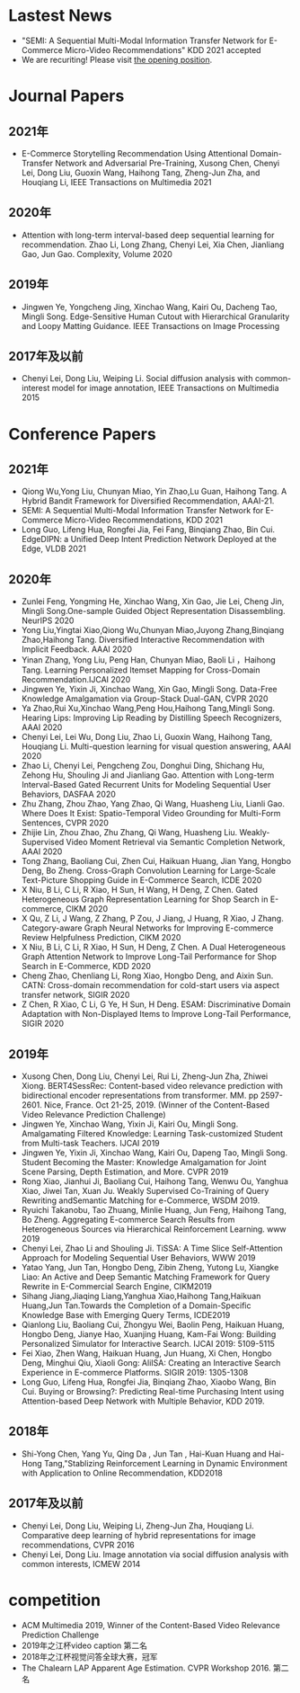 # Lastest News

* "SEMI: A Sequential Multi-Modal Information Transfer Network for E-Commerce Micro-Video Recommendations" KDD 2021 accepted 
* We are recuriting! Please visit [the opening position](https://talent.alibaba.com/off-campus-position/720722?trace=qrcode_share).

# Journal Papers

## 2021年
* E-Commerce Storytelling Recommendation Using Attentional Domain-Transfer Network and Adversarial Pre-Training, Xusong Chen, Chenyi Lei, Dong Liu, Guoxin Wang, Haihong Tang, Zheng-Jun Zha, and Houqiang Li, IEEE Transactions on Multimedia 2021

## 2020年
* Attention with long-term interval-based deep sequential learning for recommendation. Zhao Li, Long Zhang, Chenyi Lei, Xia Chen, Jianliang Gao, Jun Gao. Complexity, Volume 2020

## 2019年
* Jingwen Ye, Yongcheng Jing, Xinchao Wang, Kairi Ou, Dacheng Tao, Mingli Song. Edge-Sensitive Human Cutout with Hierarchical Granularity and Loopy Matting Guidance. IEEE Transactions on Image Processing

## 2017年及以前
* Chenyi Lei, Dong Liu, Weiping Li. Social diffusion analysis with common-interest model for image annotation, IEEE Transactions on Multimedia 2015

# Conference Papers

## 2021年
* Qiong Wu,Yong Liu, Chunyan Miao, Yin Zhao,Lu Guan, Haihong Tang. A Hybrid Bandit Framework for Diversified Recommendation, AAAI-21. 
* SEMI: A Sequential Multi-Modal Information Transfer Network for E-Commerce Micro-Video Recommendations, KDD 2021
* Long Guo, Lifeng Hua, Rongfei Jia, Fei Fang, Binqiang Zhao, Bin Cui. EdgeDIPN: a Unified Deep Intent Prediction Network Deployed at the Edge, VLDB 2021

## 2020年
* Zunlei Feng, Yongming He, Xinchao Wang, Xin Gao, Jie Lei, Cheng Jin, Mingli Song.One-sample Guided Object Representation Disassembling. NeurIPS 2020
* Yong Liu,Yingtai Xiao,Qiong Wu,Chunyan Miao,Juyong Zhang,Binqiang Zhao,Haihong Tang. Diversified Interactive Recommendation with Implicit Feedback. AAAI 2020
* Yinan Zhang, Yong Liu, Peng Han, Chunyan Miao, Baoli Li ，Haihong Tang. Learning Personalized Itemset Mapping for Cross-Domain Recommendation.IJCAI 2020
* Jingwen Ye, Yixin Ji, Xinchao Wang, Xin Gao, Mingli Song. Data-Free Knowledge Amalgamation via Group-Stack Dual-GAN, CVPR 2020
* Ya Zhao,Rui Xu,Xinchao Wang,Peng Hou,Haihong Tang,Mingli Song. Hearing Lips: Improving Lip Reading by Distilling Speech Recognizers, AAAI 2020
* Chenyi Lei, Lei Wu, Dong Liu, Zhao Li, Guoxin Wang, Haihong Tang, Houqiang Li. Multi-question learning for visual question answering, AAAI 2020
* Zhao Li, Chenyi Lei, Pengcheng Zou, Donghui Ding, Shichang Hu, Zehong Hu, Shouling Ji and Jianliang Gao. Attention with Long-term Interval-Based Gated Recurrent Units for Modeling Sequential User Behaviors, DASFAA 2020
* Zhu Zhang, Zhou Zhao, Yang Zhao, Qi Wang, Huasheng Liu, Lianli Gao. Where Does It Exist: Spatio-Temporal Video Grounding for Multi-Form Sentences, CVPR 2020
* Zhijie Lin, Zhou Zhao, Zhu Zhang, Qi Wang, Huasheng Liu. Weakly-Supervised Video Moment Retrieval via Semantic Completion Network, AAAI 2020
* Tong Zhang, Baoliang Cui, Zhen Cui, Haikuan Huang, Jian Yang, Hongbo Deng, Bo Zheng. Cross-Graph Convolution Learning for Large-Scale Text-Picture Shopping Guide in E-Commerce Search, ICDE 2020
* X Niu, B Li, C Li, R Xiao, H Sun, H Wang, H Deng, Z Chen. Gated Heterogeneous Graph Representation Learning for Shop Search in E-commerce, CIKM 2020
* X Qu, Z Li, J Wang, Z Zhang, P Zou, J Jiang, J Huang, R Xiao, J Zhang. Category-aware Graph Neural Networks for Improving E-commerce Review Helpfulness Prediction, CIKM 2020
* X Niu, B Li, C Li, R Xiao, H Sun, H Deng, Z Chen. A Dual Heterogeneous Graph Attention Network to Improve Long-Tail Performance for Shop Search in E-Commerce, KDD 2020
* Cheng Zhao, Chenliang Li, Rong Xiao, Hongbo Deng, and Aixin Sun. CATN: Cross-domain recommendation for cold-start users via aspect transfer network, SIGIR 2020
* Z Chen, R Xiao, C Li, G Ye, H Sun, H Deng. ESAM: Discriminative Domain Adaptation with Non-Displayed Items to Improve Long-Tail Performance, SIGIR 2020

## 2019年
* Xusong Chen, Dong Liu, Chenyi Lei, Rui Li, Zheng-Jun Zha, Zhiwei Xiong. BERT4SessRec: Content-based video relevance prediction with bidirectional encoder representations from transformer. MM. pp 2597-2601. Nice, France. Oct 21-25, 2019. (Winner of the Content-Based Video Relevance Prediction Challenge)
* Jingwen Ye, Xinchao Wang, Yixin Ji, Kairi Ou, Mingli Song. Amalgamating Filtered Knowledge: Learning Task-customized Student from Multi-task Teachers. IJCAI 2019
* Jingwen Ye, Yixin Ji, Xinchao Wang, Kairi Ou, Dapeng Tao, Mingli Song. Student Becoming the Master: Knowledge Amalgamation for Joint Scene Parsing, Depth Estimation, and More. CVPR 2019
* Rong Xiao, Jianhui Ji, Baoliang Cui, Haihong Tang, Wenwu Ou, Yanghua Xiao, Jiwei Tan, Xuan Ju. Weakly Supervised Co-Training of Query Rewriting andSemantic Matching for e-Commerce, WSDM 2019.
* Ryuichi Takanobu, Tao Zhuang, Minlie Huang, Jun Feng, Haihong Tang, Bo Zheng. Aggregating E-commerce Search Results from Heterogeneous Sources via Hierarchical Reinforcement Learning. www 2019
* Chenyi Lei, Zhao Li and Shouling Ji. TiSSA: A Time Slice Self-Attention Approach for Modeling Sequential User Behaviors, WWW 2019
* Yatao Yang, Jun Tan, Hongbo Deng, Zibin Zheng, Yutong Lu, Xiangke Liao: An Active and Deep Semantic Matching Framework for Query Rewrite in E-Commercial Search Engine, CIKM2019
* Sihang Jiang,Jiaqing Liang,Yanghua Xiao,Haihong Tang,Haikuan Huang,Jun Tan.Towards the Completion of a Domain-Specific Knowledge Base with Emerging Query Terms, ICDE2019
* Qianlong Liu, Baoliang Cui, Zhongyu Wei, Baolin Peng, Haikuan Huang, Hongbo Deng, Jianye Hao, Xuanjing Huang, Kam-Fai Wong: Building Personalized Simulator for Interactive Search. IJCAI 2019: 5109-5115
* Fei Xiao, Zhen Wang, Haikuan Huang, Jun Huang, Xi Chen, Hongbo Deng, Minghui Qiu, Xiaoli Gong: AliISA: Creating an Interactive Search Experience in E-commerce Platforms. SIGIR 2019: 1305-1308
* Long Guo, Lifeng Hua, Rongfei Jia, Binqiang Zhao, Xiaobo Wang, Bin Cui. Buying or Browsing?: Predicting Real-time Purchasing Intent using Attention-based Deep Network with Multiple Behavior, KDD 2019.

## 2018年
* Shi-Yong Chen, Yang Yu, Qing Da , Jun Tan , Hai-Kuan Huang and Hai-Hong Tang,"Stablizing Reinforcement Learning in Dynamic Environment with Application to Online Recommendation, KDD2018

## 2017年及以前
* Chenyi Lei, Dong Liu, Weiping Li, Zheng-Jun Zha, Houqiang Li. Comparative deep learning of hybrid representations for image recommendations, CVPR 2016
* Chenyi Lei, Dong Liu. Image annotation via social diffusion analysis with common interests, ICMEW 2014

# competition

* ACM Multimedia 2019, Winner of the Content-Based Video Relevance Prediction Challenge
* 2019年之江杯video caption 第二名
* 2018年之江杯视觉问答全球大赛，冠军
* The Chalearn LAP Apparent Age Estimation. CVPR Workshop 2016. 第二名

